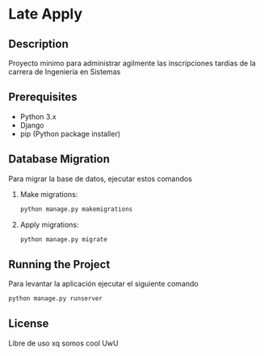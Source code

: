 # Late Apply

## Description
Proyecto minimo para administrar agilmente las inscripciones tardías de la carrera de Ingeniería en Sistemas

## Prerequisites
- Python 3.x
- Django
- pip (Python package installer)


## Database Migration
Para migrar la base de datos, ejecutar estos comandos

1. Make migrations:
    ```sh
    python manage.py makemigrations
    ```

2. Apply migrations:
    ```sh
    python manage.py migrate
    ```

## Running the Project
Para levantar la aplicación ejecutar el siguiente comando
```sh
python manage.py runserver
```

## License
Libre de uso xq somos cool UwU